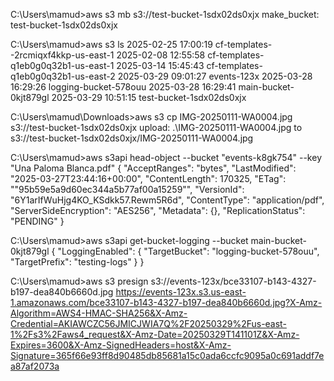 C:\Users\mamud>aws s3 mb s3://test-bucket-1sdx02ds0xjx
make_bucket: test-bucket-1sdx02ds0xjx


C:\Users\mamud>aws s3 ls
2025-02-25 17:00:19 cf-templates--2rcmiqxf4kkp-us-east-1
2025-02-08 12:55:58 cf-templates-q1eb0g0q32b1-us-east-1
2025-03-14 15:45:43 cf-templates-q1eb0g0q32b1-us-east-2
2025-03-29 09:01:27 events-123x
2025-03-28 16:29:26 logging-bucket-578ouu
2025-03-28 16:29:41 main-bucket-0kjt879gl
2025-03-29 10:51:15 test-bucket-1sdx02ds0xjx

C:\Users\mamud\Downloads>aws s3 cp IMG-20250111-WA0004.jpg s3://test-bucket-1sdx02ds0xjx
upload: .\IMG-20250111-WA0004.jpg to s3://test-bucket-1sdx02ds0xjx/IMG-20250111-WA0004.jpg




C:\Users\mamud>aws s3api head-object --bucket "events-k8gk754" --key "Una Paloma Blanca.pdf"
{
    "AcceptRanges": "bytes",
    "LastModified": "2025-03-27T23:44:16+00:00",
    "ContentLength": 170325,
    "ETag": "\"95b59e5a9d60ec344a5b77af00a15259\"",
    "VersionId": "6Y1arIfWuHjg4KO_KSdkk57.Rewm5R6d",
    "ContentType": "application/pdf",
    "ServerSideEncryption": "AES256",
    "Metadata": {},
    "ReplicationStatus": "PENDING"
}


C:\Users\mamud>aws s3api get-bucket-logging --bucket main-bucket-0kjt879gl
{
    "LoggingEnabled": {
        "TargetBucket": "logging-bucket-578ouu",
        "TargetPrefix": "testing-logs"
    }
}


C:\Users\mamud>aws s3 presign s3://events-123x/bce33107-b143-4327-b197-dea840b6660d.jpg
https://events-123x.s3.us-east-1.amazonaws.com/bce33107-b143-4327-b197-dea840b6660d.jpg?X-Amz-Algorithm=AWS4-HMAC-SHA256&X-Amz-Credential=AKIAWCZC56JMICJWIA7Q%2F20250329%2Fus-east-1%2Fs3%2Faws4_request&X-Amz-Date=20250329T141101Z&X-Amz-Expires=3600&X-Amz-SignedHeaders=host&X-Amz-Signature=365f66e93ff8d90485db85681a15c0ada6ccfc9095a0c691addf7ea87af2073a